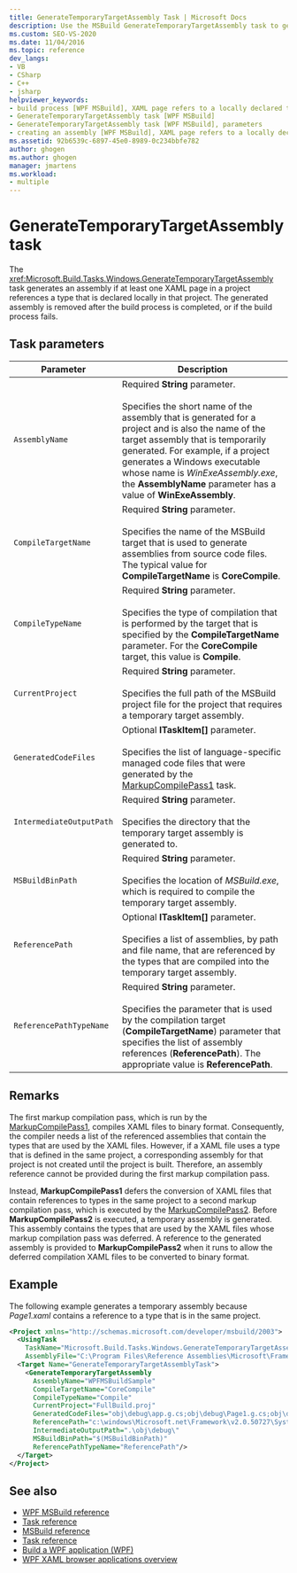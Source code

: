 ```yaml
---
title: GenerateTemporaryTargetAssembly Task | Microsoft Docs
description: Use the MSBuild GenerateTemporaryTargetAssembly task to generate an assembly if a project references a type that is declared locally.
ms.custom: SEO-VS-2020
ms.date: 11/04/2016
ms.topic: reference
dev_langs:
- VB
- CSharp
- C++
- jsharp
helpviewer_keywords:
- build process [WPF MSBuild], XAML page refers to a locally declared type
- GenerateTemporaryTargetAssembly task [WPF MSBuild]
- GenerateTemporaryTargetAssembly task [WPF MSBuild], parameters
- creating an assembly [WPF MSBuild], XAML page refers to a locally declared type
ms.assetid: 92b6539c-6897-45e0-8989-0c234bbfe782
author: ghogen
ms.author: ghogen
manager: jmartens
ms.workload:
- multiple
---
```

# GenerateTemporaryTargetAssembly task

The <xref:Microsoft.Build.Tasks.Windows.GenerateTemporaryTargetAssembly> task generates an assembly if at least one XAML page in a project references a type that is declared locally in that project. The generated assembly is removed after the build process is completed, or if the build process fails.

## Task parameters

| Parameter | Description |
|--------------------------| - |
| `AssemblyName` | Required **String** parameter.<br /><br /> Specifies the short name of the assembly that is generated for a project and is also the name of the target assembly that is temporarily generated. For example, if a project generates a Windows executable whose name is *WinExeAssembly.exe*, the **AssemblyName** parameter has a value of **WinExeAssembly**. |
| `CompileTargetName` | Required **String** parameter.<br /><br /> Specifies the name of the MSBuild target that is used to generate assemblies from source code files. The typical value for **CompileTargetName** is **CoreCompile**. |
| `CompileTypeName` | Required **String** parameter.<br /><br /> Specifies the type of compilation that is performed by the target that is specified by the **CompileTargetName** parameter. For the **CoreCompile** target, this value is **Compile**. |
| `CurrentProject` | Required **String** parameter.<br /><br /> Specifies the full path of the MSBuild project file for the project that requires a temporary target assembly. |
| `GeneratedCodeFiles` | Optional **ITaskItem[]** parameter.<br /><br /> Specifies the list of language-specific managed code files that were generated by the [MarkupCompilePass1](../msbuild/markupcompilepass1-task.md) task. |
| `IntermediateOutputPath` | Required **String** parameter.<br /><br /> Specifies the directory that the temporary target assembly is generated to. |
| `MSBuildBinPath` | Required **String** parameter.<br /><br /> Specifies the location of *MSBuild.exe*, which is required to compile the temporary target assembly. |
| `ReferencePath` | Optional **ITaskItem[]** parameter.<br /><br /> Specifies a list of assemblies, by path and file name, that are referenced by the types that are compiled into the temporary target assembly. |
| `ReferencePathTypeName` | Required **String** parameter.<br /><br /> Specifies the parameter that is used by the compilation target (**CompileTargetName**) parameter that specifies the list of assembly references (**ReferencePath**). The appropriate value is **ReferencePath**. |

## Remarks

The first markup compilation pass, which is run by the [MarkupCompilePass1](../msbuild/markupcompilepass1-task.md), compiles XAML files to binary format. Consequently, the compiler needs a list of the referenced assemblies that contain the types that are used by the XAML files. However, if a XAML file uses a type that is defined in the same project, a corresponding assembly for that project is not created until the project is built. Therefore, an assembly reference cannot be provided during the first markup compilation pass.

Instead, **MarkupCompilePass1** defers the conversion of XAML files that contain references to types in the same project to a second markup compilation pass, which is executed by the [MarkupCompilePass2](../msbuild/markupcompilepass2-task.md). Before **MarkupCompilePass2** is executed, a temporary assembly is generated. This assembly contains the types that are used by the XAML files whose markup compilation pass was deferred. A reference to the generated assembly is provided to **MarkupCompilePass2** when it runs to allow the deferred compilation XAML files to be converted to binary format.

## Example

The following example generates a temporary assembly because *Page1.xaml* contains a reference to a type that is in the same project.

```xml
<Project xmlns="http://schemas.microsoft.com/developer/msbuild/2003">
  <UsingTask
    TaskName="Microsoft.Build.Tasks.Windows.GenerateTemporaryTargetAssembly"
    AssemblyFile="C:\Program Files\Reference Assemblies\Microsoft\Framework\v3.0\PresentationBuildTasks.dll" />
  <Target Name="GenerateTemporaryTargetAssemblyTask">
    <GenerateTemporaryTargetAssembly
      AssemblyName="WPFMSBuildSample"
      CompileTargetName="CoreCompile"
      CompileTypeName="Compile"
      CurrentProject="FullBuild.proj"
      GeneratedCodeFiles="obj\debug\app.g.cs;obj\debug\Page1.g.cs;obj\debug\Page2.g.cs"
      ReferencePath="c:\windows\Microsoft.net\Framework\v2.0.50727\System.dll;C:\Program Files\Reference Assemblies\Microsoft\WinFx\v3.0\PresentationCore.dll;C:\Program Files\Reference Assemblies\Microsoft\WinFx\v3.0\PresentationFramework.dll;C:\Program Files\Reference Assemblies\Microsoft\WinFx\v3.0\WindowsBase.dll"
      IntermediateOutputPath=".\obj\debug\"
      MSBuildBinPath="$(MSBuildBinPath)"
      ReferencePathTypeName="ReferencePath"/>
  </Target>
</Project>
```

## See also

- [WPF MSBuild reference](../msbuild/wpf-msbuild-reference.md)
- [Task reference](../msbuild/wpf-msbuild-task-reference.md)
- [MSBuild reference](../msbuild/msbuild-reference.md)
- [Task reference](../msbuild/msbuild-task-reference.md)
- [Build a WPF application (WPF)](/dotnet/framework/wpf/app-development/building-a-wpf-application-wpf)
- [WPF XAML browser applications overview](/dotnet/framework/wpf/app-development/wpf-xaml-browser-applications-overview)
